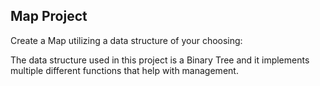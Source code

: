 ## Map Project

Create a Map utilizing a data structure of your choosing:

The data structure used in this project is a Binary Tree and it implements multiple different functions that help with management. 
